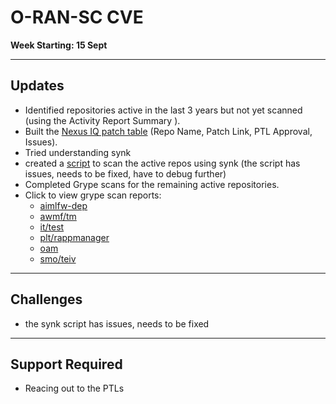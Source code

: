 # O-RAN-SC CVE  
**Week Starting: 15 Sept**

---

## Updates
- Identified repositories active in the last 3 years but not yet scanned (using the Activity Report Summary
).
- Built the [Nexus IQ patch table](../docs/nexus-iq-table.md) (Repo Name, Patch Link, PTL Approval, Issues).
- Tried understanding synk
- created a [script](../scripts/snyk.sh) to scan the active repos using synk (the script has issues, needs to be fixed, have to debug further)
- Completed Grype scans for the remaining active repositories.
- Click to view grype scan reports:
    - [aimlfw-dep](../cve-scan-results/)
    - [awmf/tm](../cve-scan-results/tm.md)
    - [it/test](../cve-scan-results/it-test.md)
    - [plt/rappmanager](../cve-scan-results/rappmanager.md)
    - [oam](../cve-scan-results/oam.md)
    - [smo/teiv](../cve-scan-results/teiv.md)

---

## Challenges
- the synk script has issues, needs to be fixed

---

## Support Required
- Reacing out to the PTLs
